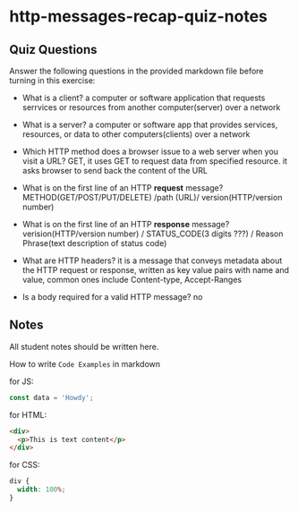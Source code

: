 # http-messages-recap-quiz-notes

## Quiz Questions

Answer the following questions in the provided markdown file before turning in this exercise:

- What is a client?
  a computer or software application that requests serrvices or resources from another computer(server) over a network

- What is a server?
  a computer or software app that provides services, resources, or data to other computers(clients) over a network

- Which HTTP method does a browser issue to a web server when you visit a URL?
  GET, it uses GET to request data from specified resource. it asks browser to send back the content of the URL

- What is on the first line of an HTTP **request** message?
  METHOD(GET/POST/PUT/DELETE) /path (URL)/ version(HTTP/version number)

- What is on the first line of an HTTP **response** message?
  verision(HTTP/version number) / STATUS_CODE(3 digits ???) / Reason Phrase(text description of status code)

- What are HTTP headers?
  it is a message that conveys metadata about the HTTP request or response, written as key value pairs with name and value, common ones include Content-type, Accept-Ranges

- Is a body required for a valid HTTP message?
  no

## Notes

All student notes should be written here.

How to write `Code Examples` in markdown

for JS:

```javascript
const data = 'Howdy';
```

for HTML:

```html
<div>
  <p>This is text content</p>
</div>
```

for CSS:

```css
div {
  width: 100%;
}
```
